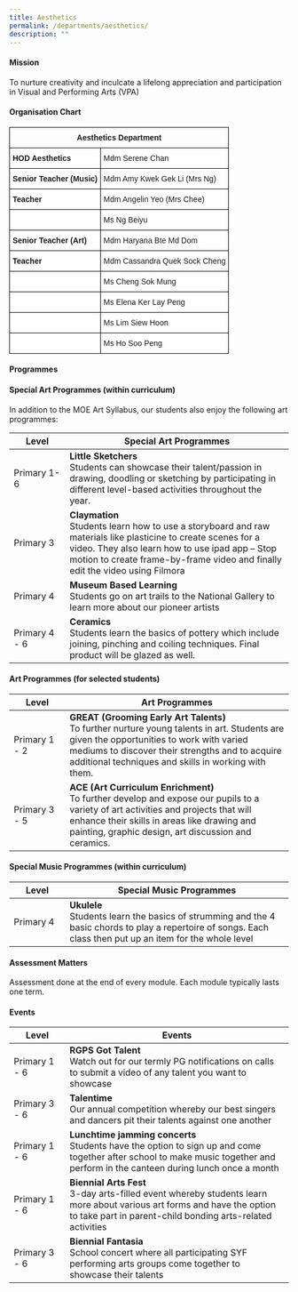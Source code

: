 ```yaml
---
title: Aesthetics
permalink: /departments/aesthetics/
description: ""
---
```

#### **Mission**

To nurture creativity and inculcate a lifelong appreciation and participation in Visual and Performing Arts (VPA)

#### **Organisation Chart**

<style type="text/css">
.tg  {border-collapse:collapse;border-spacing:0;}
.tg td{border-color:black;border-style:solid;border-width:1px;font-family:Arial, sans-serif;font-size:14px;
  overflow:hidden;padding:10px 5px;word-break:normal;}
.tg th{border-color:black;border-style:solid;border-width:1px;font-family:Arial, sans-serif;font-size:14px;
  font-weight:normal;overflow:hidden;padding:10px 5px;word-break:normal;}
.tg .tg-amwm{font-weight:bold;text-align:center;vertical-align:top}
.tg .tg-dgl5{background-color:#FFF;font-weight:bold;text-align:left;vertical-align:top}
.tg .tg-ktyi{background-color:#FFF;text-align:left;vertical-align:top}
</style>
<table class="tg">
<thead>
  <tr>
    <th class="tg-amwm" colspan="2">Aesthetics Department</th>
  </tr>
</thead>
<tbody>
  <tr>
    <td class="tg-dgl5">HOD Aesthetics </td>
    <td class="tg-ktyi">Mdm Serene Chan</td>
  </tr>
  <tr>
    <td class="tg-dgl5">Senior Teacher (Music) </td>
    <td class="tg-ktyi">Mdm Amy Kwek Gek Li (Mrs Ng)</td>
  </tr>
	<tr>
    <td class="tg-dgl5">Teacher</td>
    <td class="tg-ktyi">Mdm Angelin Yeo (Mrs Chee)</td>
  </tr>
	 <tr>
    <td class="tg-ktyi"> </td>
    <td class="tg-ktyi">Ms Ng Beiyu</td>
  </tr>
	<tr>
    <td class="tg-dgl5">Senior Teacher (Art) </td>
    <td class="tg-ktyi">Mdm Haryana Bte Md Dom</td>
  </tr>
  
  <tr>
    <td class="tg-dgl5">Teacher</td>
    <td class="tg-ktyi">Mdm Cassandra Quek Sock Cheng</td>
  </tr>
  <tr>
    <td class="tg-ktyi"> </td>
    <td class="tg-ktyi">Ms Cheng Sok Mung</td>
  </tr>
  <tr>
    <td class="tg-ktyi"> </td>
    <td class="tg-ktyi">Ms Elena Ker Lay Peng</td>
  </tr>
  <tr>
    <td class="tg-ktyi"> </td>
    <td class="tg-ktyi">Ms Lim Siew Hoon</td>
  </tr>
  <tr>
    <td class="tg-ktyi"> </td>
    <td class="tg-ktyi">Ms Ho Soo Peng</td>
  </tr>
</tbody>
</table>

#### **Programmes**

#### Special Art Programmes (within curriculum)

In addition to the MOE Art Syllabus, our students also enjoy the following art programmes:

<table style="width:100%">
<thead>
<tr>
<th style="width:20%">Level</th>
<th>Special Art Programmes</th>
</tr>
</thead>
<tbody>
<tr>
<td>Primary 1-6</td>
<td><strong>Little Sketchers</strong><br>Students can showcase their talent/passion in drawing, doodling or sketching by participating in different level-based activities throughout the year.</td>
</tr>
<tr>
<td>Primary 3</td>
<td><strong>Claymation</strong>  <br>Students learn how to use a storyboard and raw materials like plasticine to create scenes for a video. They also learn how to use ipad app – Stop motion to create frame-by-frame video and finally edit the video using Filmora</td>
</tr>
<tr>
<td>Primary 4</td>
<td><strong>Museum Based Learning</strong><br>Students go on art trails to the National Gallery to learn more about our pioneer artists</td>
</tr>
<tr>
<td>Primary 4 - 6</td>
<td><strong>Ceramics</strong><br>Students learn the basics of pottery which include joining, pinching and coiling techniques. Final product will be glazed as well.</td>
</tr>
</tbody>
</table>


#### Art Programmes (for selected students)

<table style="width:100%">
<thead>
<tr>
<th style="width:20%">Level</th>
<th>Art Programmes</th>
</tr>
</thead>
<tbody>
<tr>
<td>Primary 1 - 2</td>
<td><strong>GREAT (Grooming Early Art Talents)</strong> <br>To further nurture young talents in art. Students are given the opportunities to work with varied mediums to discover their strengths and to acquire additional techniques and skills in working with them.</td>
</tr>
<tr>
<td>Primary 3 - 5</td>
<td><strong>ACE (Art Curriculum Enrichment)</strong> <br>To further develop and expose our pupils to a variety of art activities and projects that will enhance their skills in areas like drawing and painting, graphic design, art discussion and ceramics.</td>
</tr>
</tbody>
</table>


#### Special Music Programmes (within curriculum)

<table style="width:100%">
<thead>
<tr>
<th style="width:20%">Level</th>
<th>Special Music Programmes</th>
</tr>
</thead>
<tbody>
<tr>
<td>Primary 4</td>
<td><strong>Ukulele</strong><br>Students learn the basics of strumming and the 4 basic chords to play a repertoire of songs. Each class then put up an item for the whole level</td>
</tr>
</tbody>
</table>


#### **Assessment Matters**

Assessment done at the end of every module. Each module typically lasts one term.

#### Events
<table style="width:100%">
<thead>
<tr>
<th style="width:20%">Level</th>
<th>Events</th>
</tr>
</thead>
<tbody>
<tr>
<td>Primary 1 - 6</td>
<td><strong>RGPS Got Talent</strong><br>Watch out for our termly PG notifications on calls to submit a video of any talent you want to showcase</td>
</tr>
<tr>
<td>Primary 3 - 6</td>
<td><strong>Talentime</strong><br>Our annual competition whereby our best singers and dancers pit their talents against one another</td>
</tr>
<tr>
<td>Primary 1 - 6</td>
<td><strong>Lunchtime jamming concerts</strong><br>Students have the option to sign up and come together after school to make music together and perform in the canteen during lunch once a month</td>
</tr>
<tr>
<td>Primary 1 - 6</td>
<td><strong>Biennial Arts Fest</strong><br>3-day arts-filled event whereby students learn more about various art forms and have the option to take part in parent-child bonding arts-related activities</td>
</tr>
<tr>
<td>Primary 3 - 6</td>
<td><strong>Biennial Fantasia</strong><br>School concert where all participating SYF performing arts groups come together to showcase their talents</td>
</tr>
</tbody>
</table>